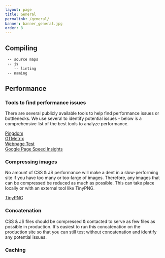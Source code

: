 ```yaml
---
layout: page
title: General 
permalink: /general/
banner: banner_general.jpg
order: 3
---
```


## Compiling

```html
 -- source maps
 -- js
 	-- linting
 -- naming
 ```
 
## Performance

### Tools to find performance issues

There are several publicly available tools to help find performance issues or bottlenecks. We use several to identify potential issues - below is a comprehensive list of the best tools to analyze performance.

[Pingdom](http://tools.pingdom.com/fpt/)<br>
[GTMetrix](http://gtmetrix.com/)<br>
[Webpage Test](http://www.webpagetest.org/)<br>
[Google Page Speed Insights](http://developers.google.com/speed/pagespeed/insights/)

### Compressing images

No amount of CSS & JS performance will make a dent in a slow-performing site if you have too many or too-large of images. Therefore, any images that can be compressed be reduced as much as possible. This can take place locally or with an external tool like TinyPNG.

[TinyPNG](https://tinypng.com/)

### Concatenation

CSS & JS files should be compressed & contacted to serve as few files as possible in production. It's easiest to run this concatenation on the production site so that you can still test without concatenation and identify any potential issues. 

### Caching


